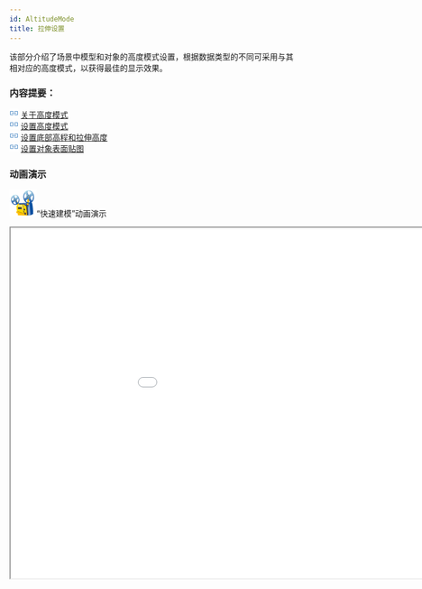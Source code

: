 ```yaml
---
id: AltitudeMode
title: 拉伸设置
---
```

该部分介绍了场景中模型和对象的高度模式设置，根据数据类型的不同可采用与其相对应的高度模式，以获得最佳的显示效果。

###  内容提要：

![](../img/smalltitle.png) [关于高度模式](AboutAltitudeMode  )  
![](../img/smalltitle.png) [设置高度模式](AltitudeModeSetting  )  
![](../img/smalltitle.png) [设置底部高程和拉伸高度](SettingHeight  )  
![](../img/smalltitle.png) [设置对象表面贴图](SettingTexture )

### 动画演示

![](img/cineprojector.png)“快速建模”动画演示
<iframe height=622 width=1052 src="img/RapidModeling.swf">
 

